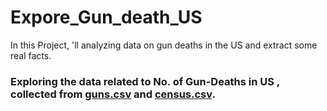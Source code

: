 # Expore_Gun_death_US
In this Project, 'll analyzing data on gun deaths in the US and extract some real facts.
### Exploring the data related to No. of Gun-Deaths in US , collected from [guns.csv](https://raw.githubusercontent.com/vishalagg/Expore_Gun_death_US/master/guns.csv) and [census.csv](https://raw.githubusercontent.com/vishalagg/Expore_Gun_death_US/master/census.csv).

